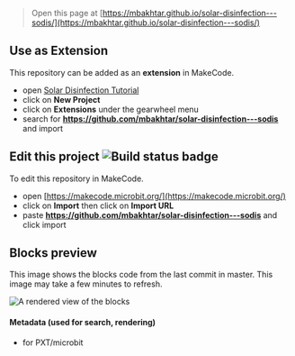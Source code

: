 
> Open this page at [https://mbakhtar.github.io/solar-disinfection---sodis/](https://mbakhtar.github.io/solar-disinfection---sodis/)

## Use as Extension

This repository can be added as an **extension** in MakeCode.

* open [Solar Disinfection Tutorial](https://makecode.microbit.org/#tutorial:github:mbakhtar/solar-disinfection---sodis/sodis)
* click on **New Project**
* click on **Extensions** under the gearwheel menu
* search for **https://github.com/mbakhtar/solar-disinfection---sodis** and import

## Edit this project ![Build status badge](https://github.com/mbakhtar/solar-disinfection---sodis/workflows/MakeCode/badge.svg)

To edit this repository in MakeCode.

* open [https://makecode.microbit.org/](https://makecode.microbit.org/)
* click on **Import** then click on **Import URL**
* paste **https://github.com/mbakhtar/solar-disinfection---sodis** and click import

## Blocks preview

This image shows the blocks code from the last commit in master.
This image may take a few minutes to refresh.

![A rendered view of the blocks](https://github.com/mbakhtar/solar-disinfection---sodis/raw/master/.github/makecode/blocks.png)

#### Metadata (used for search, rendering)

* for PXT/microbit
<script src="https://makecode.com/gh-pages-embed.js"></script><script>makeCodeRender("{{ site.makecode.home_url }}", "{{ site.github.owner_name }}/{{ site.github.repository_name }}");</script>
